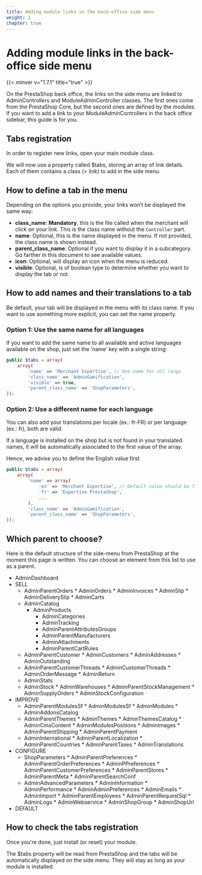 ```yaml
---
title: Adding module links in the back-office side menu
weight: 2
chapter: true
---
```


# Adding module links in the back-office side menu

{{< minver v="1.7.1" title="true" >}}

On the PrestaShop back office, the links on the side menu are linked to AdminControllers and ModuleAdminController classes. The first ones come from the PrestaShop Core, but the second ones are defined by the modules. If you want to add a link to your ModuleAdminControllers in the back office sidebar, this guide is for you.

## Tabs registration

In order to register new links, open your main module class.

We will now use a property called $tabs, storing an array of link details. Each of them contains a class (= link) to add in the side menu.


## How to define a tab in the menu

Depending on the options you provide, your links won’t be displayed the same way:

* **class_name**: **Mandatory**, this is the file called when the merchant will click on your link. This is the class name without the `Controller` part.
* **name**: Optional, this is the name displayed in the menu. If not provided, the class name is shown instead.
* **parent_class_name**: Optional if you want to display it in a subcategory. Go farther in this document to see available values.
* **icon**: Optional, will display an icon when the menu is reduced.
* **visible**: Optional, is of boolean type to determine whether you want to display the tab or not.


## How to add names and their translations to a tab

Be default, your tab will be displayed in the menu with its class name. If you want to use something more explicit, you can set the name property.

### Option 1: Use the same name for all languages

If you want to add the same name to all available and active languages available on the shop, just set the ‘name’ key with a single string:


```php
public $tabs = array(
    array(
        'name' => 'Merchant Expertise', // One name for all langs
        'class_name' => 'AdminGamification',
        'visible' => true,
        'parent_class_name' => 'ShopParameters',
));
```


### Option 2: Use a different name for each language

You can also add your translations per locale (ex.: fr-FR) or per language (ex.: fr), both are valid.

If a language is installed on the shop but is not found in your translated names, it will be automatically associated to the first value of the array.

Hence, we advise you to define the English value first.

```php
public $tabs = array(
    array(
        'name' => array(
            'en' => 'Merchant Expertise', // Default value should be first
            'fr' => 'Expertise PrestaShop',
            ...
        ),
        'class_name' => 'AdminGamification',
        'parent_class_name' => 'ShopParameters',
));
```

## Which parent to choose?

Here is the default structure of the side-menu from PrestaShop at the moment this page is written. You can choose an element from this list to use as a parent.

* AdminDashboard
* SELL
    * AdminParentOrders
           * AdminOrders
           * AdminInvoices
           * AdminSlip
           * AdminDeliverySlip
           * AdminCarts
    * AdminCatalog
       * AdminProducts
           * AdminCategories
           * AdminTracking
           * AdminParentAttributesGroups
           * AdminParentManufacturers
           * AdminAttachments
           * AdminParentCartRules
    * AdminParentCustomer
           * AdminCustomers
           * AdminAddresses
           * AdminOutstanding
    * AdminParentCustomerThreads
           * AdminCustomerThreads
           * AdminOrderMessage
           * AdminReturn
    * AdminStats
    * AdminStock
           * AdminWarehouses
           * AdminParentStockManagement
           * AdminSupplyOrders
           * AdminStockConfiguration
* IMPROVE
    * AdminParentModulesSf
           * AdminModulesSf
           * AdminModules
           * AdminAddonsCatalog
    * AdminParentThemes
           * AdminThemes
           * AdminThemesCatalog
           * AdminCmsContent
           * AdminModulesPositions
           * AdminImages
           * AdminParentShipping
           * AdminParentPayment
    * AdminInternational
           * AdminParentLocalization
           * AdminParentCountries
           * AdminParentTaxes
           * AdminTranslations
* CONFIGURE
    * ShopParameters
           * AdminParentPreferences
           * AdminParentOrderPreferences
           * AdminPPreferences
           * AdminParentCustomerPreferences
           * AdminParentStores
           * AdminParentMeta
           * AdminParentSearchConf
    * AdminAdvancedParameters
           * AdminInformation
           * AdminPerformance
           * AdminAdminPreferences
           * AdminEmails
           * AdminImport
           * AdminParentEmployees
           * AdminParentRequestSql
           * AdminLogs
           * AdminWebservice
           * AdminShopGroup
           * AdminShopUrl
* DEFAULT

## How to check the tabs registration

Once you're done, just install (or reset) your module.

The $tabs property will be read from PrestaShop and the tabs will be automatically displayed on the side menu. They will stay as long as your module is installed.
